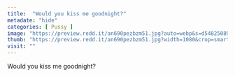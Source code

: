```yaml
---
title:  "Would you kiss me goodnight?"
metadate: "hide"
categories: [ Pussy ]
image: "https://preview.redd.it/an690pezbzm51.jpg?auto=webp&s=d548250897742d4de6bdb53596921b48269feb5e"
thumb: "https://preview.redd.it/an690pezbzm51.jpg?width=1080&crop=smart&auto=webp&s=1c54c6f578ad5c014ddd10b836ea1a5682b1f44a"
visit: ""
---
```

Would you kiss me goodnight?

